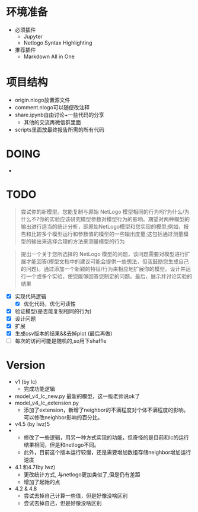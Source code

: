 # 环境准备
- 必须插件
  - Jupyter
  - Netlogo Syntax Highlighting
- 推荐插件
  - Markdown All in One 

# 项目结构
- origin.nlogo放置源文件
- comment.nlogo可以随便改注释
- share.ipynb自由讨论+一些代码的分享
  - 其他的交流再微信群里面
- scripts里面放最终报告所需的所有代码

# DOING
- 

# TODO

> 尝试你的新模型。您能复制与原始 NetLogo 模型相同的行为吗?为什么/为什么不?你的实验应该研究模型参数对模型行为的影响。期望对两种模型的输出进行适当的统计分析，即原始NetLogo模型和您实现的模型;例如，报告和比较多个模型运行和参数值的模型的一些输出度量;这包括通过测量模型的输出来选择合理的方法来测量模型的行为

> 提出一个关于您所选择的 NetLogo 模型的问题，该问题需要对模型进行扩展才能回答(模型文档中的建议可能会提供一些想法，但我鼓励您生成自己的问题)。通过添加一个新颖的特征/行为来相应地扩展你的模型。设计并运行一个或多个实验，使您能够回答您制定的问题。最后，展示并讨论实验的结果

- [x] 实现代码逻辑
  - [x] 优化代码，优化可读性 
- [x] 验证模型(是否能复制相同的行为)
- [x] 设计问题
- [x] 扩展
- [x] 生成csv版本的结果&&去掉plot (最后再做)
- [ ] 每次的访问可能是随机的,so用下shaffle

# Version
- v1 (by lc)
  - 完成功能逻辑
- model_v4_lc_new.py 最新的模型，这一版老师说ok了
- model_v4_lc_extension.py
  - 添加了extension，新增了neighbor的不满程度对个体不满程度的影响。可以修改neighbor影响的百分比。
- v4.5 (by lwz)5
- 
  - 修改了一些逻辑，用另一种方式实现的功能，但奇怪的是目前和lc的运行结果相同，但是和netlogo不同。
  - 此外，目前这个版本运行较慢，还是需要增加数组存储neighbor增加运行速度
- 4.1 和4.7(by lwz)
  - 更改统计方式, 与netlogo更加类似了,但是仍有差距
  - 增加了起始的点
- 4.2 & 4.8
  - 尝试去掉自己计算一些值，但是好像没啥区别
  - 尝试去掉自己，但是好像没啥区别


